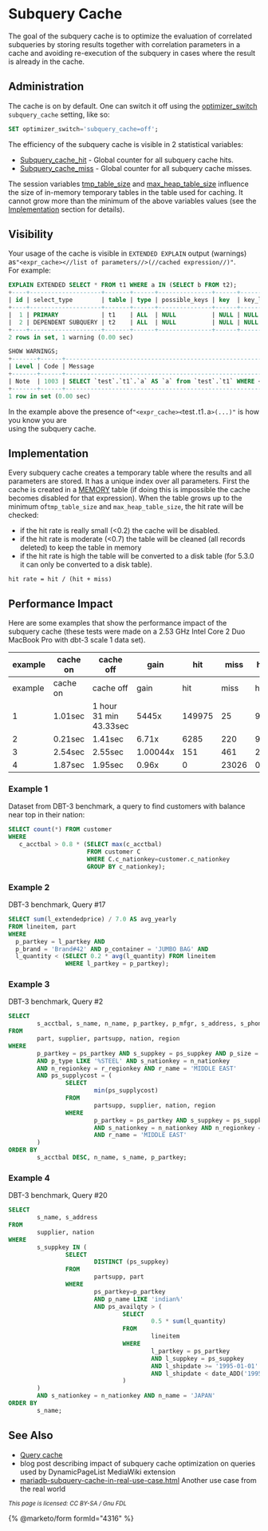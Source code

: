 # Subquery Cache

The goal of the subquery cache is to optimize the evaluation of correlated subqueries by storing results together with correlation parameters in a cache and avoiding re-execution of the subquery in cases where the result is already in the cache.

## Administration

The cache is on by default. One can switch it off using the [optimizer\_switch](../../system-variables/server-system-variables.md#optimizer_switch) `subquery_cache` setting, like so:

```sql
SET optimizer_switch='subquery_cache=off';
```

The efficiency of the subquery cache is visible in 2 statistical variables:

* [Subquery\_cache\_hit](../../system-variables/server-status-variables.md#subquery_cache_hit) - Global counter for all subquery cache hits.
* [Subquery\_cache\_miss](../../system-variables/server-status-variables.md#subquery_cache_miss) - Global counter for all subquery cache misses.

The session variables [tmp\_table\_size](../../system-variables/server-system-variables.md#tmp_table_size) and [max\_heap\_table\_size](../../system-variables/server-system-variables.md#max_heap_table_size) influence the size of in-memory temporary tables in the table used for caching. It cannot grow more than the minimum of the above variables values (see the [Implementation](subquery-cache.md#implementation) section for details).

## Visibility

Your usage of the cache is visible in `EXTENDED EXPLAIN` output (warnings) as`"<expr_cache><//list of parameters//>(//cached expression//)"`.\
For example:

```sql
EXPLAIN EXTENDED SELECT * FROM t1 WHERE a IN (SELECT b FROM t2);
+----+--------------------+-------+------+---------------+------+---------+------+------+----------+-------------+
| id | select_type        | table | type | possible_keys | key  | key_len | ref  | rows | filtered | Extra       |
+----+--------------------+-------+------+---------------+------+---------+------+------+----------+-------------+
|  1 | PRIMARY            | t1    | ALL  | NULL          | NULL | NULL    | NULL |    2 |   100.00 | Using where |
|  2 | DEPENDENT SUBQUERY | t2    | ALL  | NULL          | NULL | NULL    | NULL |    2 |   100.00 | Using where |
+----+--------------------+-------+------+---------------+------+---------+------+------+----------+-------------+
2 rows in set, 1 warning (0.00 sec)

SHOW WARNINGS;
+-------+------+------------------------------------------------------------------------------------------------------------------------------------------------------------------------------------------------------------+
| Level | Code | Message                                                                                                                                                                                                    |
+-------+------+------------------------------------------------------------------------------------------------------------------------------------------------------------------------------------------------------------+
| Note  | 1003 | SELECT `test`.`t1`.`a` AS `a` from `test`.`t1` WHERE <expr_cache><`test`.`t1`.`a`>(<in_optimizer>(`test`.`t1`.`a`,<exists>(SELECT 1 FROM `test`.`t2` WHERE (<cache>(`test`.`t1`.`a`) = `test`.`t2`.`b`)))) |
+-------+------+------------------------------------------------------------------------------------------------------------------------------------------------------------------------------------------------------------+
1 row in set (0.00 sec)
```

In the example above the presence of`"<expr_cache><`test`.`t1`.`a`>(...)"` is how you know you are\
using the subquery cache.

## Implementation

Every subquery cache creates a temporary table where the results and all parameters are stored. It has a unique index over all parameters. First the cache is created in a [MEMORY](../../../../server-usage/storage-engines/memory-storage-engine.md) table (if doing this is impossible the cache becomes disabled for that expression). When the table grows up to the minimum of`tmp_table_size` and `max_heap_table_size`, the hit rate will be checked:

* if the hit rate is really small (<0.2) the cache will be disabled.
* if the hit rate is moderate (<0.7) the table will be cleaned (all records deleted) to keep the table in memory
* if the hit rate is high the table will be converted to a disk table (for 5.3.0 it can only be converted to a disk table).

```
hit rate = hit / (hit + miss)
```

## Performance Impact

Here are some examples that show the performance impact of the subquery cache (these tests were made on a 2.53 GHz Intel Core 2 Duo MacBook Pro with dbt-3 scale 1 data set).

| example | cache on | cache off              | gain     | hit    | miss  | hit rate | 1 | 2 | 3 | 4 |
| ------- | -------- | ---------------------- | -------- | ------ | ----- | -------- | - | - | - | - |
| example | cache on | cache off              | gain     | hit    | miss  | hit rate |   |   |   |   |
| 1       | 1.01sec  | 1 hour 31 min 43.33sec | 5445x    | 149975 | 25    | 99.98%   |   |   |   |   |
| 2       | 0.21sec  | 1.41sec                | 6.71x    | 6285   | 220   | 96.6%    |   |   |   |   |
| 3       | 2.54sec  | 2.55sec                | 1.00044x | 151    | 461   | 24.67%   |   |   |   |   |
| 4       | 1.87sec  | 1.95sec                | 0.96x    | 0      | 23026 | 0%       |   |   |   |   |

### Example 1

Dataset from DBT-3 benchmark, a query to find customers with balance near top in their nation:

```sql
SELECT count(*) FROM customer 
WHERE 
   c_acctbal > 0.8 * (SELECT max(c_acctbal) 
                      FROM customer C 
                      WHERE C.c_nationkey=customer.c_nationkey
                      GROUP BY c_nationkey);
```

### Example 2

DBT-3 benchmark, Query #17

```sql
SELECT sum(l_extendedprice) / 7.0 AS avg_yearly 
FROM lineitem, part 
WHERE 
  p_partkey = l_partkey AND 
  p_brand = 'Brand#42' AND p_container = 'JUMBO BAG' AND 
  l_quantity < (SELECT 0.2 * avg(l_quantity) FROM lineitem 
                WHERE l_partkey = p_partkey);
```

### Example 3

DBT-3 benchmark, Query #2

```sql
SELECT
        s_acctbal, s_name, n_name, p_partkey, p_mfgr, s_address, s_phone, s_comment
FROM
        part, supplier, partsupp, nation, region
WHERE
        p_partkey = ps_partkey AND s_suppkey = ps_suppkey AND p_size = 33
        AND p_type LIKE '%STEEL' AND s_nationkey = n_nationkey
        AND n_regionkey = r_regionkey AND r_name = 'MIDDLE EAST'
        AND ps_supplycost = (
                SELECT
                        min(ps_supplycost)
                FROM
                        partsupp, supplier, nation, region
                WHERE
                        p_partkey = ps_partkey AND s_suppkey = ps_suppkey
                        AND s_nationkey = n_nationkey AND n_regionkey = r_regionkey
                        AND r_name = 'MIDDLE EAST'
        )
ORDER BY
        s_acctbal DESC, n_name, s_name, p_partkey;
```

### Example 4

DBT-3 benchmark, Query #20

```sql
SELECT
        s_name, s_address
FROM
        supplier, nation
WHERE
        s_suppkey IN (
                SELECT
                        DISTINCT (ps_suppkey)
                FROM
                        partsupp, part
                WHERE
                        ps_partkey=p_partkey
                        AND p_name LIKE 'indian%'
                        AND ps_availqty > (
                                SELECT
                                        0.5 * sum(l_quantity)
                                FROM
                                        lineitem
                                WHERE
                                        l_partkey = ps_partkey
                                        AND l_suppkey = ps_suppkey
                                        AND l_shipdate >= '1995-01-01'
                                        AND l_shipdate < date_ADD('1995-01-01',INTERVAL 1 year)
                                )
        )
        AND s_nationkey = n_nationkey AND n_name = 'JAPAN'
ORDER BY
        s_name;
```

## See Also

* [Query cache](../../buffers-caches-and-threads/query-cache.md)
* blog post describing impact of subquery cache optimization on queries used by DynamicPageList MediaWiki extension
* [mariadb-subquery-cache-in-real-use-case.html](https://varokism.blogspot.ru/2013/06/mariadb-subquery-cache-in-real-use-case.html) Another use case from the real world

<sub>_This page is licensed: CC BY-SA / Gnu FDL_</sub>

{% @marketo/form formId="4316" %}
